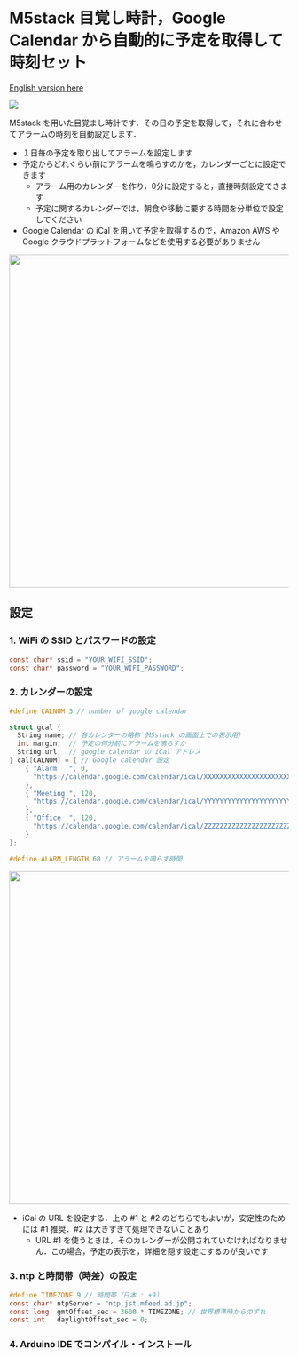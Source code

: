 # M5stack 目覚し時計，Google Calendar から自動的に予定を取得して時刻セット

<a href="https://github.com/sh1ura/M5stack-wakeup-alarm-set-from-google-calendar/edit/main/README.md">English version here</a><p>

[![](https://img.youtube.com/vi/843B_bA_Ixc/0.jpg)](https://www.youtube.com/watch?v=843B_bA_Ixc)

M5stack を用いた目覚まし時計です．その日の予定を取得して，それに合わせてアラームの時刻を自動設定します．

- １日毎の予定を取り出してアラームを設定します
- 予定からどれぐらい前にアラームを鳴らすのかを，カレンダーごとに設定できます
  * アラーム用のカレンダーを作り，0分に設定すると，直接時刻設定できます
  * 予定に関するカレンダーでは，朝食や移動に要する時間を分単位で設定してください
- Google Calendar の iCal を用いて予定を取得するので，Amazon AWS や Google クラウドプラットフォームなどを使用する必要がありません

<img src="https://user-images.githubusercontent.com/86639425/125974374-a5d1c232-e7c1-42a3-8b3e-16797ea01346.jpg" width="600">

## 設定

### 1. WiFi の SSID とパスワードの設定
```C
const char* ssid = "YOUR_WIFI_SSID";
const char* password = "YOUR_WIFI_PASSWORD";
```

### 2. カレンダーの設定

```C
#define CALNUM 3 // number of google calendar

struct gcal {
  String name; // 各カレンダーの略称（M5stack の画面上での表示用）
  int margin;  // 予定の何分前にアラームを鳴らすか
  String url;  // google calendar の iCal アドレス
} cal[CALNUM] = { // Google calendar 設定
    { "Alarm   ", 0, 
      "https://calendar.google.com/calendar/ical/XXXXXXXXXXXXXXXXXXXXXXXXXgroup.calendar.google.com/public/basic.ics"
    },
    { "Meeting ", 120,
      "https://calendar.google.com/calendar/ical/YYYYYYYYYYYYYYYYYYYYYYYYYgroup.calendar.google.com/public/basic.ics"
    },
    { "Office  ", 120,
      "https://calendar.google.com/calendar/ical/ZZZZZZZZZZZZZZZZZZZZZZZZZgroup.calendar.google.com/public/basic.ics"
    }
};

#define ALARM_LENGTH 60 // アラームを鳴らす時間
```

<img src="https://user-images.githubusercontent.com/86639425/125977300-76b28b15-ead0-436c-83f3-ba58ab50cdd6.jpg" width="600">

- iCal の URL を設定する．上の #1 と #2 のどちらでもよいが，安定性のためには #1 推奨．#2 は大きすぎて処理できないことあり
  * URL #1 を使うときは，そのカレンダーが公開されていなければなりません．この場合，予定の表示を，詳細を隠す設定にするのが良いです

### 3. ntp と時間帯（時差）の設定

```C
#define TIMEZONE 9 // 時間帯（日本 : +9）
const char* ntpServer = "ntp.jst.mfeed.ad.jp";
const long  gmtOffset_sec = 3600 * TIMEZONE; // 世界標準時からのずれ
const int   daylightOffset_sec = 0;
```

### 4. Arduino IDE でコンパイル・インストール
